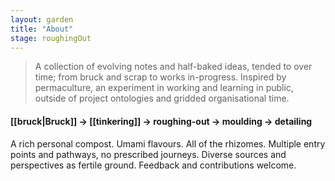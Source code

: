 ```yaml
---  
layout: garden
title: "About"
stage: roughingOut
---
```


> A collection of evolving notes and half-baked ideas, tended to over time; from bruck and scrap to works in-progress. Inspired by permaculture, an experiment in working and learning in public, outside of project ontologies and gridded organisational time.

#### [[bruck|Bruck]] → [[tinkering]] → roughing-out → moulding → detailing

A rich personal compost. Umami flavours. All of the rhizomes. Multiple entry points and pathways, no prescribed journeys. Diverse sources and perspectives as fertile ground. Feedback and contributions welcome.